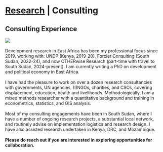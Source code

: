 # <a href="https://njwsn.github.io">Research</a> | Consulting # 
## Consulting Experience ##
<a href="https://njwsn.github.io/pages/consulting"> <img src="https://njwsn.github.io/assets/images/consulting.png" style="max-width:100%; height:auto;"/> </a>
<br><br>
Development research in East Africa has been my professional focus since 2019, working with: UNDP (Kenya, 2019-20), Forcier Consulting (South Sudan, 2022-24), and now OTHERwise Research (part-time with travel to South Sudan, 2024-present). I am currently writing a PhD on development and political economy in East Africa.
<br><br>
I have had the pleasure to work on over a dozen research consultancies with governments, UN agencies, (I)NGOs, charities, and CSOs, covering displacement, education, health and livelihoods. Methodologically, I am a mixed methods researcher with a quantitative background and training in econometrics, statistics, and GIS analysis. 
<br><br>
Most of my consulting engagements have been in South Sudan, where I have a number of ongoing research projects, a substantial local network, and routinely advise on implementation logistics and research design. I have also assisted research undertaken in Kenya, DRC, and Mozambique. 
<br><br>
**Please do reach out if you are interested in exploring opportunities for collaboration.**
<br><br>
